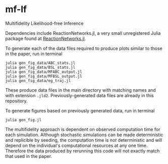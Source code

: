 # mf-lf
Multifidelity Likelihood-free Inference

Dependencies include ReactionNetworks.jl, a very small unregistered Julia package found at [ReactionNetworks.jl](github.com/tpprescott/ReactionNetworks.jl).

To generate each of the data files required to produce plots similar to those in the paper, run in terminal
```
julia gen_fig_data/ABC_stats.jl
julia gen_fig_data/BSL_stats.jl
julia gen_fig_data/MFABC_output.jl
julia gen_fig_data/MFBSL_output.jl
julia gen_fig_data/eg_traj.jl
```
These produce data files in the main directory with matching names and with extension `.jld2`.
Previously-generated data files are already in this repository.

To generate figures based on previously generated data, run in terminal
```
julia gen_fig.jl
```

The multifidelity approach is dependent on observed computation time for each simulation. Although stochastic simulations can be made deterministic and replicible by seeding, the computation time is *not* deterministic and will depend on the individual's computational resources at any one time.
Therefore the data produced by rerunning this code will not exactly match that used in the paper.
